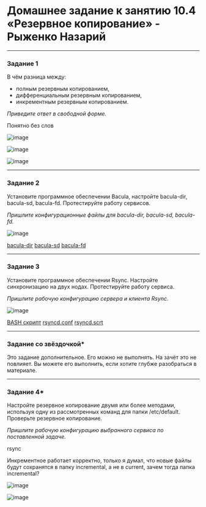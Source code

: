 # Домашнее задание к занятию 10.4 «Резервное копирование» - Рыженко Назарий


---

### Задание 1

В чём разница между:

- полным резервным копированием,
- дифференциальным резервным копированием,
- инкрементным резервным копированием.

*Приведите ответ в свободной форме.*

Понятно без слов

![image](https://user-images.githubusercontent.com/106932460/219873285-755005b8-2de0-4334-837f-c2513f2e1678.png)

![image](https://user-images.githubusercontent.com/106932460/219873308-b2c421fc-68a6-40cd-9ea5-0ece2eca0557.png)

![image](https://user-images.githubusercontent.com/106932460/219873264-67e29834-2ce8-4643-ae5c-48dc120922ec.png)

---

### Задание 2

Установите программное обеспечении Bacula, настройте bacula-dir, bacula-sd,  bacula-fd. Протестируйте работу сервисов.

*Пришлите конфигурационные файлы для bacula-dir, bacula-sd,  bacula-fd.*

![image](https://user-images.githubusercontent.com/106932460/220160335-8ad3d685-fab3-4a51-b128-5f1caa396983.png)

[bacula-dir](bacula-dir.conf)
[bacula-sd](bacula-sd.conf)
[bacula-fd](bacula-fd.conf)

---

### Задание 3

Установите программное обеспечении Rsync. Настройте синхронизацию на двух нодах. Протестируйте работу сервиса.

*Пришлите рабочую конфигурацию сервера и клиента Rsync.*

![image](https://user-images.githubusercontent.com/106932460/220169052-853bd982-ad6c-488f-a12d-9307ab6854af.png)

[BASH скрипт](backup-node1.sh)
[rsyncd.conf](rsyncd.conf)
[rsyncd.scrt](rsyncd.scrt)


---

### Задание со звёздочкой*
Это задание дополнительное. Его можно не выполнять. На зачёт это не повлияет. Вы можете его выполнить, если хотите глубже разобраться в материале.

---

### Задание 4*

Настройте резервное копирование двумя или более методами, используя одну из рассмотренных команд для папки /etc/default. Проверьте резервное копирование.

*Пришлите рабочую конфигурацию выбранного сервиса по поставленной задаче.*

rsync

Инкрементное работает корректно, только я думал, что новые файлы будут сохранятся в папку incremental, а не в current, зачем тогда папка incremental?

![image](https://user-images.githubusercontent.com/106932460/220198235-f87add3e-3de2-40dc-8271-56bb4770338a.png)

![image](https://user-images.githubusercontent.com/106932460/220197403-de89542e-3cc6-4b03-87c2-fe36b5a74960.png)

